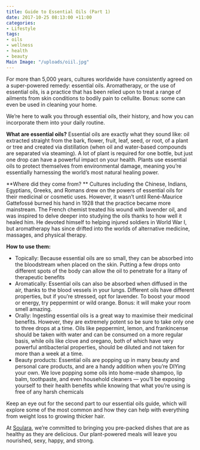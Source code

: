 ```yaml
---
title: Guide to Essential Oils (Part 1)
date: 2017-10-25 08:13:00 +11:00
categories:
- Lifestyle
tags:
- oils
- wellness
- health
- beauty
Main Image: "/uploads/oiil.jpg"
---
```


For more than 5,000 years, cultures worldwide have consistently agreed on a super-powered remedy: essential oils. Aromatherapy, or the use of essential oils, is a practice that has been relied upon to treat a range of ailments from skin conditions to bodily pain to cellulite. Bonus: some can even be used in cleaning your home.

We’re here to walk you through essential oils, their history, and how you can incorporate them into your daily routine.  

**What are essential oils?**
Essential oils are exactly what they sound like: oil extracted straight from the bark, flower, fruit, leaf, seed, or root, of a plant or tree and created via distillation (when oil and water-based compounds are separated via steaming). A lot of plant is required for one bottle, but just one drop can have a powerful impact on your health. Plants use essential oils to protect themselves from environmental damage, meaning you’re essentially harnessing the world’s most natural healing power. 

**Where did they come from? **
Cultures including the Chinese, Indians, Egyptians, Greeks, and Romans drew on the powers of essential oils for their medicinal or cosmetic uses. However, it wasn’t until René-Maurice Gattefossé burned his hand in 1928 that the practice became more mainstream. The French chemist treated his wound with lavender oil, and was inspired to delve deeper into studying the oils thanks to how well it healed him. He devoted himself to helping injured soldiers in World War I, but aromatherapy has since drifted into the worlds of alternative medicine, massages, and physical therapy.

**How to use them:**
* Topically: Because essential oils are so small, they can be absorbed into the bloodstream when placed on the skin. Putting a few drops onto different spots of the body can allow the oil to penetrate for a litany of therapeutic benefits
* Aromatically: Essential oils can also be absorbed when diffused in the air, thanks to the blood vessels in your lungs. Different oils have different properties, but if you’re stressed, opt for lavender. To boost your mood or energy, try peppermint or wild orange. Bonus: it will make your room smell amazing.
* Orally: Ingesting essential oils is a great way to maximise their medicinal benefits. However, they are extremely potent so be sure to take only one to three drops at a time. Oils like peppermint, lemon, and frankincense should be taken with water and can be consumed on a more regular basis, while oils like clove and oregano, both of which have very powerful antibacterial properties, should be diluted and not taken for more than a week at a time.  
* Beauty products: Essential oils are popping up in many beauty and personal care products, and are a handy addition when you’re DIYing your own. We love popping some oils into home-made shampoo, lip balm, toothpaste, and even household cleaners  — you’ll be exposing yourself to their health benefits while knowing that what you’re using is free of any harsh chemicals

Keep an eye out for the second part to our essential oils guide, which will explore some of the most common and how they can help with everything from weight loss to growing thicker hair. 

At [Soulara](soulara.com.au), we’re committed to bringing you pre-packed dishes that are as healthy as they are delicious. Our plant-powered meals will leave you nourished, sexy, happy, and strong.
